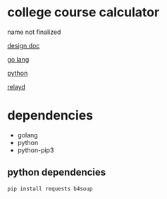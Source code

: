 # college course calculator

name not finalized

[design doc](https://docs.google.com/document/d/18EV5vSysP4g-dQlOz8RPAOX1CN95_Bku6ngtJE6O48w/edit#heading=h.ng2zz6cp2tz0)

[go lang](https://go.dev/learn/)

[python](https://docs.python.org/3/)

[relayd](https://man.openbsd.org/relayd.8)

# dependencies

- golang
- python
- python-pip3

## python dependencies

`pip install requests b4soup`
